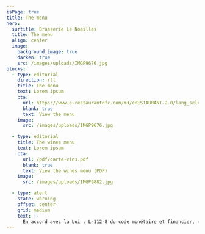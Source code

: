 ```yaml
---
isPage: true
title: The menu
hero:
  surtitle: Brasserie Le Noailles
  title: The menu
  align: center
  image:
    background_image: true
    darken: true
    src: /images/uploads/IMGP9676.jpg
blocks:
  - type: editorial
    direction: rtl
    title: The menu
    text: Lorem ipsum
    cta:
      url: https://www.e-restaurantnfc.com/m3/eRESTAURANT-2.0/lang_select.php?rest_ref=DELBUS1122
      blank: true
      text: View the menu
    image:
      src: /images/uploads/IMGP9676.jpg

  - type: editorial
    title: The wines menu
    text: Lorem ipsum
    cta:
      url: /pdf/carte-vins.pdf
      blank: true
      text: View the wines menu (PDF)
    image:
      src: /images/uploads/IMGP9882.jpg

  - type: alert
    state: warning
    offset: center
    grid: medium
    text: |-
      En accord avec la Loi : L-112-8 du code monétaire et financier, nous n’acceptons plus les chèques. Prix nets TVA au taux de 10 % incluse (20% sur les Alcools) et Service compris.
---
```

